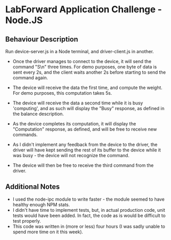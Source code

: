 # LabForward Application Challenge - Node.JS

## Behaviour Description

Run device-server.js in a Node terminal, and driver-client.js in another.

- Once the driver manages to connect to the device, it will send the command "S\n" three times. 
For demo purposes, one byte of data is sent every 2s, and the client waits another 2s before starting to send the command again.

- The device will receive the data the first time, and compute the weight. For demo purposes, this computation takes 5s.
- The device will receive the data a second time while it is busy 'computing', and as such will display the "Busy" response, as defined in the balance description.
- As the device completes its computation, it will display the "Computation" response, as defined, and will be free to receive new commands.
- As I didn't implement any feedback from the device to the driver, the driver will have kept sending the rest of its buffer to the device while it was busy - the device will not recognize the command.
- The device will then be free to receive the third command from the driver.

## Additional Notes

- I used the node-ipc module to write faster - the module seemed to have healthy enough NPM stats.
- I didn't have time to implement tests, but, in actual production code, unit tests would have been added. In fact, the code as is would be difficult to test properly.
- This code was written in (more or less) four hours (I was sadly unable to spend more time on it this week).